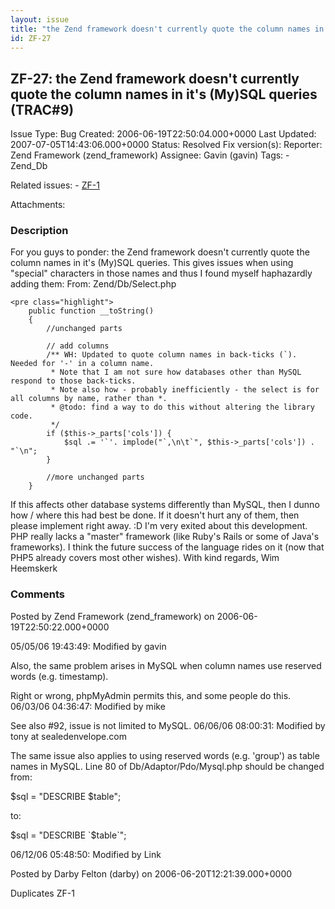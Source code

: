 ```yaml
---
layout: issue
title: "the Zend framework doesn't currently quote the column names in it's (My)SQL queries (TRAC#9)"
id: ZF-27
---
```


ZF-27: the Zend framework doesn't currently quote the column names in it's (My)SQL queries (TRAC#9)
---------------------------------------------------------------------------------------------------

 Issue Type: Bug Created: 2006-06-19T22:50:04.000+0000 Last Updated: 2007-07-05T14:43:06.000+0000 Status: Resolved Fix version(s): 
 Reporter:  Zend Framework (zend\_framework)  Assignee:  Gavin (gavin)  Tags: - Zend\_Db
 
 Related issues: - [ZF-1](/issues/browse/ZF-1)
 
 Attachments: 
### Description

For you guys to ponder: the Zend framework doesn't currently quote the column names in it's (My)SQL queries. This gives issues when using "special" characters in those names and thus I found myself haphazardly adding them: From: Zend/Db/Select.php

 
    <pre class="highlight">
        public function __toString()
        {
            //unchanged parts
     
            // add columns
            /** WH: Updated to quote column names in back-ticks (`). Needed for '-' in a column name.
             * Note that I am not sure how databases other than MySQL respond to those back-ticks.
             * Note also how - probably inefficiently - the select is for all columns by name, rather than *.
             * @todo: find a way to do this without altering the library code.
             */
            if ($this->_parts['cols']) {
                $sql .= '`'. implode("`,\n\t`", $this->_parts['cols']) . "`\n";
            }
     
            //more unchanged parts
        }


If this affects other database systems differently than MySQL, then I dunno how / where this had best be done. If it doesn't hurt any of them, then please implement right away. :D I'm very exited about this development. PHP really lacks a "master" framework (like Ruby's Rails or some of Java's frameworks). I think the future success of the language rides on it (now that PHP5 already covers most other wishes). With kind regards, Wim Heemskerk

 

 

### Comments

Posted by Zend Framework (zend\_framework) on 2006-06-19T22:50:22.000+0000

05/05/06 19:43:49: Modified by gavin

Also, the same problem arises in MySQL when column names use reserved words (e.g. timestamp).

Right or wrong, phpMyAdmin permits this, and some people do this. 06/03/06 04:36:47: Modified by mike

See also #92, issue is not limited to MySQL. 06/06/06 08:00:31: Modified by tony at sealedenvelope.com

The same issue also applies to using reserved words (e.g. 'group') as table names in MySQL. Line 80 of Db/Adaptor/Pdo/Mysql.php should be changed from:

$sql = "DESCRIBE $table";

to:

$sql = "DESCRIBE `$table`";

06/12/06 05:48:50: Modified by Link

 

 

Posted by Darby Felton (darby) on 2006-06-20T12:21:39.000+0000

Duplicates ZF-1

 

 